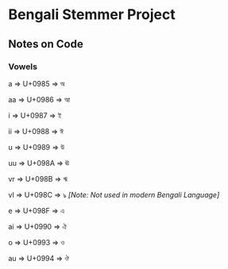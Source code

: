# Bengali Stemmer Project


## Notes on Code

### Vowels

a  => U+0985 => অ   

aa => U+0986 => আ 

i  => U+0987 => ই 

ii => U+0988 => ঈ 

u  => U+0989 => উ 

uu => U+098A => ঊ 

vr => U+098B => ঋ 

vl => U+098C => ঌ *[Note: Not used in modern Bengali Language]* 

e  => U+098F => এ 

ai => U+0990 => ঐ 

o  => U+0993 => ও 

au => U+0994 => ঔ 

